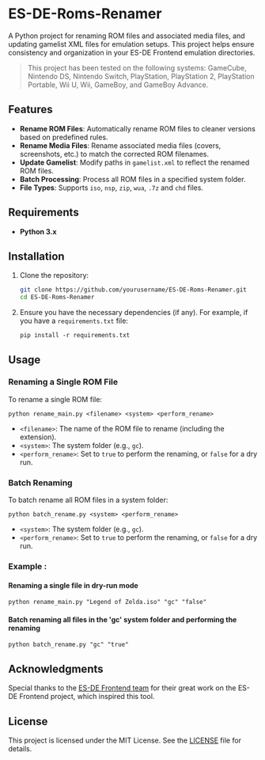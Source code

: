 # ES-DE-Roms-Renamer

A Python project for renaming ROM files and associated media files, and updating gamelist XML files for emulation setups. This project helps ensure consistency and organization in your ES-DE Frontend emulation directories.

> This project has been tested on the following systems: GameCube, Nintendo DS, Nintendo Switch, PlayStation, PlayStation 2, PlayStation Portable, Wii U, Wii, GameBoy, and GameBoy Advance.

## Features
- **Rename ROM Files**: Automatically rename ROM files to cleaner versions based on predefined rules.
- **Rename Media Files**: Rename associated media files (covers, screenshots, etc.) to match the corrected ROM filenames.
- **Update Gamelist**: Modify paths in `gamelist.xml` to reflect the renamed ROM files.
- **Batch Processing**: Process all ROM files in a specified system folder.
- **File Types**: Supports `iso`, `nsp`, `zip`, `wua`, `.7z` and `chd` files.

## Requirements

- **Python 3.x**

## Installation

1. Clone the repository:

   ``` sh
   git clone https://github.com/yourusername/ES-DE-Roms-Renamer.git
   cd ES-DE-Roms-Renamer
   ```

2. Ensure you have the necessary dependencies (if any). For example, if you have a `requirements.txt` file:

   `pip install -r requirements.txt`

## Usage

### Renaming a Single ROM File

To rename a single ROM file:

   `python rename_main.py <filename> <system> <perform_rename>`

- `<filename>`: The name of the ROM file to rename (including the extension).
- `<system>`: The system folder (e.g., `gc`).
- `<perform_rename>`: Set to `true` to perform the renaming, or `false` for a dry run.

### Batch Renaming

To batch rename all ROM files in a system folder:

   `python batch_rename.py <system> <perform_rename>`

- `<system>`: The system folder (e.g., `gc`).
- `<perform_rename>`: Set to `true` to perform the renaming, or `false` for a dry run.

### Example :

   #### Renaming a single file in dry-run mode
   `python rename_main.py "Legend of Zelda.iso" "gc" "false"`

   #### Batch renaming all files in the 'gc' system folder and performing the renaming
   `python batch_rename.py "gc" "true"`


## Acknowledgments

Special thanks to the [ES-DE Frontend team](https://gitlab.com/es-de/emulationstation-de) for their great work on the ES-DE Frontend project, which inspired this tool.

## License

This project is licensed under the MIT License. See the [LICENSE](LICENSE) file for details.
